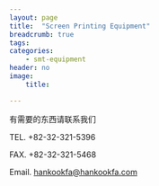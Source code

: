 ```yaml
---
layout: page
title:  "Screen Printing Equipment"
breadcrumb: true
tags:
categories:
    - smt-equipment
header: no
image:
    title:

---
```

<p class="teaser" itemprop="description">
有需要的东西请联系我们
</p>

TEL. +82-32-321-5396

FAX. +82-32-321-5468

Email. [hankookfa@hankookfa.com](mailto:hankookfa@hankookfa.com)  
